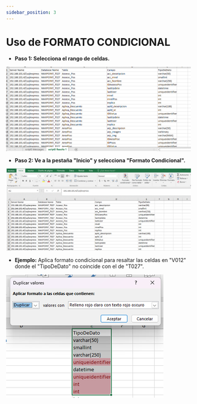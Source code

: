 ```yaml
---
sidebar_position: 3
---
```


# Uso de FORMATO CONDICIONAL

- **Paso 1: Selecciona el rango de celdas.**

![Docs Version Dropdown](./IMG/1.-seleccion.gif)

- **Paso 2: Ve a la pestaña "Inicio" y selecciona "Formato Condicional".**

![Docs Version Dropdown](./IMG/2.formato.gif)

- **Ejemplo:** Aplica formato condicional para resaltar las celdas en "V012" donde el "TipoDeDato" no coincide con el de "T027".

![Docs Version Dropdown](./IMG/3.duplicar.png)

